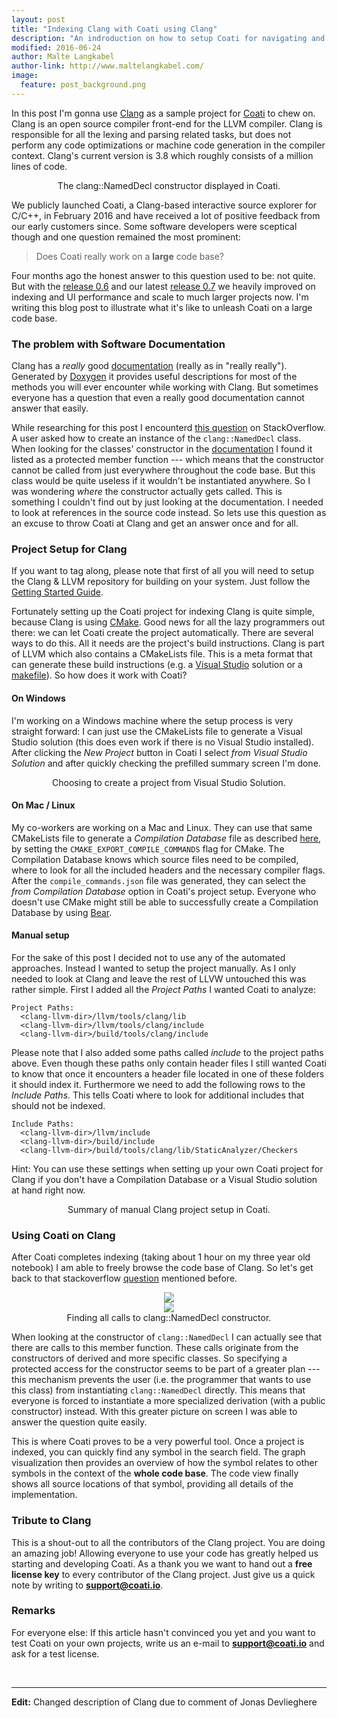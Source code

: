```yaml
---
layout: post
title: "Indexing Clang with Coati using Clang"
description: "An indroduction on how to setup Coati for navigating and exploring Clang"
modified: 2016-06-24
author: Malte Langkabel
author-link: http://www.maltelangkabel.com/
image:
  feature: post_background.png
---
```


In this post I'm gonna use [Clang](http://clang.llvm.org/) as a sample project for [Coati](https://www.coati.io) to chew on. Clang is an open source compiler front-end for the LLVM compiler. Clang is responsible for all the lexing and parsing related tasks, but does not perform any code optimizations or machine code generation in the compiler context. Clang's current version is 3.8 which roughly consists of a million lines of code.

<figure style="text-align:center;">
	<a href="../images/indexing_clang_with_coati_using_clang/clang_named_decl.png">
		<img src="../images/indexing_clang_with_coati_using_clang/clang_named_decl.png" alt="" title="The clang::NamedDecl constructor displayed in Coati.">
	</a>
	<figcaption>The clang::NamedDecl constructor displayed in Coati.</figcaption>
</figure>

We publicly launched Coati, a Clang-based interactive source explorer for C/C++, in February 2016 and have received a lot of positive feedback from our early customers since. Some software developers were sceptical though and one question remained the most prominent:

> Does Coati really work on a **large** code base?

Four months ago the honest answer to this question used to be: not quite. But with the [release 0.6](https://www.coati.io/blog/release_0_6/) and our latest [release 0.7](https://www.coati.io/blog/release_0_7/) we heavily improved on indexing and UI performance and scale to much larger projects now. I'm writing this blog post to illustrate what it's like to unleash Coati on a large code base.

### The problem with Software Documentation
Clang has a *really* good [documentation](http://clang.llvm.org/doxygen/) (really as in "really really"). Generated by [Doxygen](http://www.stack.nl/~dimitri/doxygen/) it provides useful descriptions for most of the methods you will ever encounter while working with Clang. But sometimes everyone has a question that even a really good documentation cannot answer that easily.

While researching for this post I encounterd [this question](http://stackoverflow.com/questions/37305054/how-should-i-create-a-clang-nameddecl-instance/37306326#37306326) on StackOverflow. A user asked how to create an instance of the `clang::NamedDecl` class. When looking for the classes' constructor in the [documentation](http://clang.llvm.org/doxygen/classclang_1_1NamedDecl.html#pro-methods) I found it listed as a protected member function --- which means that the constructor cannot be called from just everywhere throughout the code base. But this class would be quite useless if it wouldn't be instantiated anywhere. So I was wondering *where* the constructor actually gets called. This is something I couldn't find out by just looking at the documentation. I needed to look at references in the source code instead. So lets use this question as an excuse to throw Coati at Clang and get an answer once and for all.

### Project Setup for Clang
If you want to tag along, please note that first of all you will need to setup the Clang & LLVM repository for building on your system. Just follow the [Getting Started Guide](http://clang.llvm.org/get_started.html).

Fortunately setting up the Coati project for indexing Clang is quite simple, because Clang is using [CMake](https://cmake.org/). Good news for all the lazy programmers out there: we can let Coati create the project automatically. There are several ways to do this. All it needs are the project's build instructions. Clang is part of LLVM which also contains a CMakeLists file. This is a meta format that can generate these build instructions (e.g. a [Visual Studio](https://www.visualstudio.com/) solution or a [makefile](https://www.gnu.org/software/make/)). So how does it work with Coati?

#### On Windows
I'm working on a Windows machine where the setup process is very straight forward: I can just use the CMakeLists file to generate a Visual Studio solution (this does even work if there is no Visual Studio installed). After clicking the *New Project* button in Coati I select *from Visual Studio Solution* and after quickly checking the prefilled summary screen I'm done.

<figure style="text-align:center;">
	<a href="../images/indexing_clang_with_coati_using_clang/llvm_setup_from_vs_1.png">
		<img src="../images/indexing_clang_with_coati_using_clang/llvm_setup_from_vs_1_small.png" alt="" title="Choosing to create a project from Visual Studio Solution.">
	</a>
	<figcaption>Choosing to create a project from Visual Studio Solution.</figcaption>
</figure>

#### On Mac / Linux
My co-workers are working on a Mac and Linux. They can use that same CMakeLists file to generate a *Compilation Database* file as described [here](https://www.coati.io/documentation/#CreateAProjectFromCompilationDatabase), by setting the `CMAKE_EXPORT_COMPILE_COMMANDS` flag for CMake. The Compilation Database knows which source files need to be compiled, where to look for all the included headers and the necessary compiler flags. After the `compile_commands.json` file was generated, they can select the *from Compilation Database* option in Coati's project setup. Everyone who doesn't use CMake might still be able to successfully create a Compilation Database by using [Bear](https://github.com/rizsotto/Bear).

#### Manual setup
For the sake of this post I decided not to use any of the automated approaches. Instead I wanted to setup the project manually. As I only needed to look at Clang and leave the rest of LLVW untouched this was rather simple. First I added all the *Project Paths* I wanted Coati to analyze:

```plaintext
Project Paths:
  <clang-llvm-dir>/llvm/tools/clang/lib
  <clang-llvm-dir>/llvm/tools/clang/include
  <clang-llvm-dir>/build/tools/clang/include
```

Please note that I also added some paths called *include* to the project paths above. Even though these paths only contain header files I still wanted Coati to know that once it encounters a header file located in one of these folders it should index it. Furthermore we need to add the following rows to the *Include Paths*. This tells Coati where to look for additional includes that should not be indexed.

```plaintext
Include Paths:
  <clang-llvm-dir>/llvm/include
  <clang-llvm-dir>/build/include
  <clang-llvm-dir>/build/tools/clang/lib/StaticAnalyzer/Checkers
```

Hint: You can use these settings when setting up your own Coati project for Clang if you don't have a Compilation Database or a Visual Studio solution at hand right now.

<figure style="text-align:center;">
	<a href="../images/indexing_clang_with_coati_using_clang/clang_manual_setup.png">
		<img src="../images/indexing_clang_with_coati_using_clang/clang_manual_setup_small.png" alt="" title="Summary of manual Clang project setup in Coati.">
	</a>
	<figcaption>Summary of manual Clang project setup in Coati.</figcaption>
</figure>

### Using Coati on Clang
After Coati completes indexing (taking about 1 hour on my three year old notebook) I am able to freely browse the code base of Clang. So let's get back to that stackoverflow [question](http://stackoverflow.com/questions/37305054/how-should-i-create-a-clang-nameddecl-instance/37306326#37306326) mentioned before.

<figure style="text-align:center; cursor: pointer;">
	<div class="content-toggle">
		<div style="position:relative;">
			<img src="../images/indexing_clang_with_coati_using_clang/clang_named_decl_constructor_end.png" />
			<div style="background-image:url(../images/play_button.png); width:100px; height:100px; position:absolute; left:50%; top:50%; margin: -50px 0 0 -50px;"></div>
		</div>
		<div>
			<img src="../images/indexing_clang_with_coati_using_clang/clang_named_decl_constructor.gif" />
		</div>
	</div>
	<figcaption>Finding all calls to clang::NamedDecl constructor.</figcaption>
</figure>

When looking at the constructor of `clang::NamedDecl` I can actually see that there are calls to this member function. These calls originate from the constructors of derived and more specific classes. So specifying a protected access for the constructor seems to be part of a greater plan --- this mechanism prevents the user (i.e. the programmer that wants to use this class) from instantiating `clang::NamedDecl` directly. This means that everyone is forced to instantiate a more specialized derivation (with a public constructor) instead. With this greater picture on screen I was able to answer the question quite easily.

This is where Coati proves to be a very powerful tool. Once a project is indexed, you can quickly find any symbol in the search field. The graph visualization then provides an overview of how the symbol relates to other symbols in the context of the **whole code base**. The code view finally shows all source locations of that symbol, providing all details of the implementation.

### Tribute to Clang
This is a shout-out to all the contributors of the Clang project. You are doing an amazing job! Allowing everyone to use your code has greatly helped us starting and developing Coati. As a thank you we want to hand out a **free license key** to every contributor of the Clang project. Just give us a quick note by writing to **support@coati.io**.

### Remarks
For everyone else: If this article hasn't convinced you yet and you want to test Coati on your own projects, write us an e-mail to **support@coati.io** and ask for a test license.

<br />

___

**Edit:** Changed description of Clang due to comment of Jonas Devlieghere
